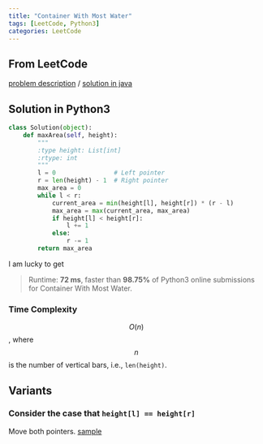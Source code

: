 ```yaml
---
title: "Container With Most Water"
tags: [LeetCode, Python3]
categories: LeetCode
---
```


## From LeetCode
[problem description](https://leetcode.com/problems/container-with-most-water/description/)
/
[solution in java](https://leetcode.com/problems/container-with-most-water/solution/#approach-2-two-pointer-approach)

## Solution in Python3
```python
class Solution(object):
    def maxArea(self, height):
        """
        :type height: List[int]
        :rtype: int
        """
        l = 0                # Left pointer
        r = len(height) - 1  # Right pointer 
        max_area = 0
        while l < r:
            current_area = min(height[l], height[r]) * (r - l)
            max_area = max(current_area, max_area)
            if height[l] < height[r]:
                l += 1
            else:
                r -= 1
        return max_area
```
I am lucky to get
> Runtime: **72 ms**, faster than **98.75%** of Python3 online submissions for Container With Most Water.

### Time Complexity
$$O(n)$$, where $$n$$ is the number of vertical bars, i.e., `len(height)`.

## Variants

### Consider the case that `height[l] == height[r]`
Move both pointers. [sample](http://bangbingsyb.blogspot.com/2014/11/leetcode-container-with-most-water.html)
